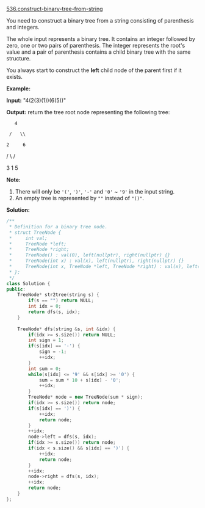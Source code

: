 [536.construct-binary-tree-from-string](https://leetcode.com/problems/construct-binary-tree-from-string/)  

You need to construct a binary tree from a string consisting of parenthesis and integers.

The whole input represents a binary tree. It contains an integer followed by zero, one or two pairs of parenthesis. The integer represents the root's value and a pair of parenthesis contains a child binary tree with the same structure.

You always start to construct the **left** child node of the parent first if it exists.

**Example:**  

  
**Input:** "4(2(3)(1))(6(5))"
  
**Output:** return the tree root node representing the following tree:
  

  
       4
  
     /   \\
  
    2     6
  
   / \\   / 
  
  3   1 5   
  

**Note:**  

1.  There will only be `'('`, `')'`, `'-'` and `'0'` ~ `'9'` in the input string.
2.  An empty tree is represented by `""` instead of `"()"`.  



**Solution:**  

```cpp
/**
 * Definition for a binary tree node.
 * struct TreeNode {
 *     int val;
 *     TreeNode *left;
 *     TreeNode *right;
 *     TreeNode() : val(0), left(nullptr), right(nullptr) {}
 *     TreeNode(int x) : val(x), left(nullptr), right(nullptr) {}
 *     TreeNode(int x, TreeNode *left, TreeNode *right) : val(x), left(left), right(right) {}
 * };
 */
class Solution {
public:
    TreeNode* str2tree(string s) {
        if(s == "") return NULL;
        int idx = 0;
        return dfs(s, idx);
    }
    
    TreeNode* dfs(string &s, int &idx) {
        if(idx >= s.size()) return NULL;
        int sign = 1;
        if(s[idx] == '-') {
            sign = -1;
            ++idx;
        }
        int sum = 0;
        while(s[idx] <= '9' && s[idx] >= '0') {
            sum = sum * 10 + s[idx] - '0';
            ++idx;
        }
        TreeNode* node = new TreeNode(sum * sign);
        if(idx >= s.size()) return node;
        if(s[idx] == ')') {
            ++idx;
            return node;
        }
        ++idx;
        node->left = dfs(s, idx);
        if(idx >= s.size()) return node;
        if(idx < s.size() && s[idx] == ')') {
            ++idx;
            return node;
        }
        ++idx;
        node->right = dfs(s, idx);
        ++idx;
        return node;
    }
};
```
      